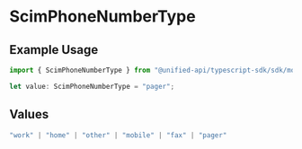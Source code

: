 # ScimPhoneNumberType

## Example Usage

```typescript
import { ScimPhoneNumberType } from "@unified-api/typescript-sdk/sdk/models/shared";

let value: ScimPhoneNumberType = "pager";
```

## Values

```typescript
"work" | "home" | "other" | "mobile" | "fax" | "pager"
```